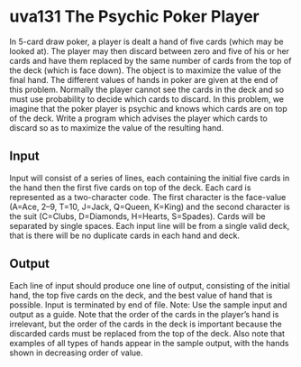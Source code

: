 # uva131 The Psychic Poker Player

In 5-card draw poker, a player is dealt a hand of five cards (which may be looked at). The player may
then discard between zero and five of his or her cards and have them replaced by the same number of
cards from the top of the deck (which is face down). The object is to maximize the value of the final
hand. The different values of hands in poker are given at the end of this problem.
Normally the player cannot see the cards in the deck and so must use probability to decide which
cards to discard. In this problem, we imagine that the poker player is psychic and knows which cards
are on top of the deck. Write a program which advises the player which cards to discard so as to
maximize the value of the resulting hand.

## Input

Input will consist of a series of lines, each containing the initial five cards in the hand then the first
five cards on top of the deck. Each card is represented as a two-character code. The first character
is the face-value (A=Ace, 2–9, T=10, J=Jack, Q=Queen, K=King) and the second character is the suit
(C=Clubs, D=Diamonds, H=Hearts, S=Spades). Cards will be separated by single spaces. Each input
line will be from a single valid deck, that is there will be no duplicate cards in each hand and deck.

## Output

Each line of input should produce one line of output, consisting of the initial hand, the top five cards
on the deck, and the best value of hand that is possible. Input is terminated by end of file.
Note: Use the sample input and output as a guide.
Note that the order of the cards in the player’s hand is irrelevant, but the order of the cards in the
deck is important because the discarded cards must be replaced from the top of the deck. Also note
that examples of all types of hands appear in the sample output, with the hands shown in decreasing
order of value.
